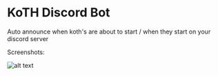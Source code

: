 # KoTH Discord Bot
 Auto announce when koth's are about to start / when they start on your discord server
 
 Screenshots:
 
 ![alt text](https://i.imgur.com/rgzKStD.png)
